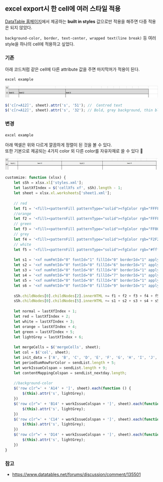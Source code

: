 ## excel export시 한 cell에 여러 스타일 적용

 [DataTable 홈페이지](https://datatables.net/reference/button/excelHtml5#Customisation)에서 제공하는 **built in styles** 값으로만 적용을 해주면 다중 적용은 되지 않았다.

`background-color, border, text-center, wrapped text(line break)` 등 여러 style을 하나의 cell에 적용하고 싶었다. <br>

### 기존
아래 코드처럼 같은 cell에 다른 attribute 값을 주면 마지막꺼가 적용이 된다.

`excel example`

![screenshot](beforeApplyStyle.PNG)

```js
$('c[r=A12]', sheet).attr('s', '51'); //  Centred text
$('c[r=A12]', sheet).attr('s', '32'); // Bold, grey background, thin black border
```
### 변경

`excel example`

아래 엑셀은 위와 다르게 깔끔하게 정렬이 된 것을 볼 수 있다. <br>
또한 기본으로 제공되는 4가지 color 외 다른 color를 자유자재로 쓸 수 있다 🙊 

![screenshot](afterApplyStyle.png)

```js
customize: function (xlsx) {
    let sSh = xlsx.xl['styles.xml'];
    let lastXfIndex = $('cellXfs xf', sSh).length - 1;
    let sheet = xlsx.xl.worksheets['sheet1.xml'];

    // red
    let f1 = '<fill><patternFill patternType="solid"><fgColor rgb="FFFF0000" /><bgColor indexed="64" /></patternFill></fill>';
    //orange
    let f2 = '<fill><patternFill patternType="solid"><fgColor rgb="FFFFA500" /><bgColor indexed="64" /></patternFill></fill>';
    // green
    let f3 = '<fill><patternFill patternType="solid"><fgColor rgb="FF008000" /><bgColor indexed="64" /></patternFill></fill>';
    // grey
    let f4 = '<fill><patternFill patternType="solid"><fgColor rgb="F2F2F2" /><bgColor indexed="64" /></patternFill></fill>';
    // white
    let f5 = '<fill><patternFill patternType="solid"><fgColor rgb="#ffffff" /><bgColor indexed="64" /></patternFill></fill>';

    let s1 = '<xf numFmtId="0" fontId="1" fillId="0" borderId="1" applyFont="1" applyFill="1" applyBorder="1" xfId="0" applyAlignment="1"><alignment vertical="top" horizontal="left" wrapText="1" /></xf>';
    let s2 = '<xf numFmtId="0" fontId="0" fillId="6" borderId="1" applyFont="1" applyFill="1" applyBorder="1" xfId="0" applyAlignment="1"><alignment vertical="top" horizontal="left" wrapText="1" /></xf>';
    let s3 = '<xf numFmtId="0" fontId="0" fillId="0" borderId="1" applyFont="1" applyFill="1" applyBorder="1" xfId="0" applyAlignment="1"><alignment horizontal="left" vertical="top" wrapText="1" /></xf>';
    let s4 = '<xf numFmtId="0" fontId="0" fillId="7" borderId="1" applyFont="1" applyFill="1" applyBorder="1" xfId="0" applyAlignment="1"><alignment vertical="center" horizontal="center" wrapText="1" /></xf>';
    let s5 = '<xf numFmtId="0" fontId="0" fillId="8" borderId="1" applyFont="1" applyFill="1" applyBorder="1" xfId="0" applyAlignment="1"><alignment vertical="top" horizontal="left" wrapText="1" /></xf>';
    let s6 = '<xf numFmtId="0" fontId="0" fillId="9" borderId="1" applyFont="1" applyFill="1" applyBorder="1" xfId="0" applyAlignment="1"><alignment vertical="center" horizontal="center" wrapText="1" /></xf>';

    sSh.childNodes[0].childNodes[2].innerHTML += f1 + f2 + f3 + f4 + f5;
    sSh.childNodes[0].childNodes[5].innerHTML += s1 + s2 + s3 + s4 + s5 + s6;

    let normal = lastXfIndex + 1;
    let red = lastXfIndex + 2;
    let white = lastXfIndex + 3;
    let orange = lastXfIndex + 4;
    let green = lastXfIndex + 5;
    let lightGrey = lastXfIndex + 6;

    let mergeCells = $('mergeCells', sheet);
    let col = $('col', sheet);
    let init_data = ['A', 'B', 'C', 'D', 'E', 'F', 'G', 'H', 'I', 'J', 'K', 'L'];
    let periodSumRowForColor = sendList.length + 5;
    let workIssueColspan = sendList.length + 9;
    let contentMappingColspan = sendList_nextday.length;

    //background-color
    $('row c[r^=' + 'A14' + ']', sheet).each(function () {
        $(this).attr('s', lightGrey);
    })
    $('row c[r^=' + 'B14' + workIssueColspan + ']', sheet).each(function () {
        $(this).attr('s', lightGrey);
    })
    $('row c[r^=' + 'C14' + workIssueColspan + ']', sheet).each(function () {
        $(this).attr('s', lightGrey);
    })
    $('row c[r^=' + 'D14' + workIssueColspan + ']', sheet).each(function () {
        $(this).attr('s', lightGrey);
    })
}
```

### 참고
- https://www.datatables.net/forums/discussion/comment/135501